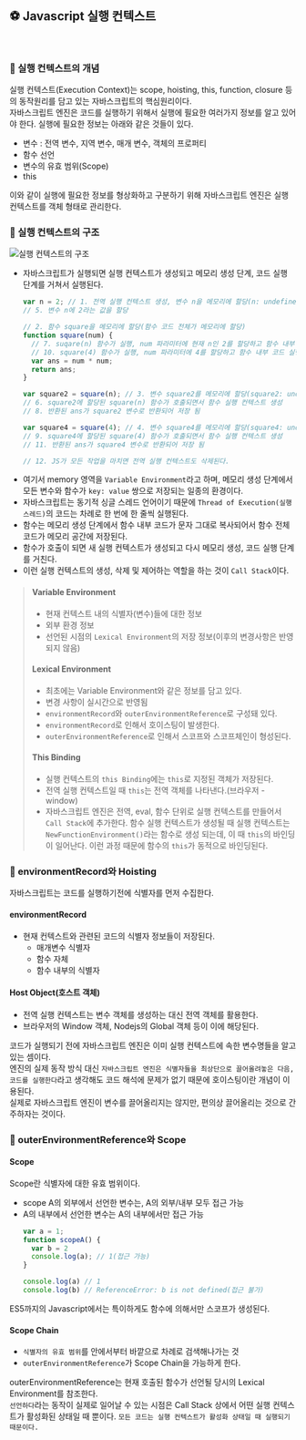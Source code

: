 ## ⚽ Javascript 실행 컨텍스트
<br>

### 📌 실행 컨텍스트의 개념
실행 컨텍스트(Execution Context)는 scope, hoisting, this, function, closure 등의 동작원리를 담고 있는 자바스크립트의 핵심원리이다.<br>
자바스크립트 엔진은 코드를 실행하기 위해서 실행에 필요한 여러가지 정보를 알고 있어야 한다. 실행에 필요한 정보는 아래와 같은 것들이 있다.
* 변수 : 전역 변수, 지역 변수, 매개 변수, 객체의 프로퍼티
* 함수 선언
* 변수의 유효 범위(Scope)
* this

이와 같이 실행에 필요한 정보를 형상화하고 구분하기 위해 자바스크립트 엔진은 실행 컨텍스트를 객체 형태로 관리한다.


### 📌 실행 컨텍스트의 구조

![실행 컨텍스트의 구조](https://user-images.githubusercontent.com/89335307/172319605-0597ea4f-e1c5-48a0-8be1-4c31a6550c52.png)

* 자바스크립트가 실행되면 실행 컨텍스트가 생성되고 메모리 생성 단계, 코드 실행 단계를 거쳐서 실행된다.
  ```javascript
  var n = 2; // 1. 전역 실행 컨텍스트 생성, 변수 n을 메모리에 할당(n: undefined)
  // 5. 변수 n에 2라는 값을 할당

  // 2. 함수 square을 메모리에 할당(함수 코드 전체가 메모리에 할당)
  function square(num) {
    // 7. suqare(n) 함수가 실행, num 파라미터에 현재 n인 2를 할당하고 함수 내부 코드 실행 완료 후 함수 실행 컨텍스트 삭제
    // 10. square(4) 함수가 실행, num 파라미터에 4를 할당하고 함수 내부 코드 실행 완료 후 함수 실행 컨텍스트 삭제
    var ans = num * num;
    return ans;
  }

  var square2 = square(n); // 3. 변수 square2를 메모리에 할당(square2: undefined)
  // 6. square2에 할당된 square(n) 함수가 호출되면서 함수 실행 컨텍스트 생성
  // 8. 반환된 ans가 square2 변수로 반환되어 저장 됨

  var square4 = square(4); // 4. 변수 square4를 메모리에 할당(square4: undefined)
  // 9. square4에 할당된 square(4) 함수가 호출되면서 함수 실행 컨텍스트 생성
  // 11. 반환된 ans가 square4 변수로 반환되어 저장 됨

  // 12. JS가 모든 작업을 마치면 전역 실행 컨텍스트도 삭제된다.
  ```
* 여기서 memory 영역을 `Variable Environment`라고 하며, 메모리 생성 단계에서 모든 변수와 함수가 `key: value` 쌍으로 저장되는 일종의 환경이다.
* 자바스크립트는 동기적 싱글 스레드 언어이기 때문에 `Thread of Execution(실행 스레드)`의 코드는 차례로 한 번에 한 줄씩 실행된다.
* 함수는 메모리 생성 단계에서 함수 내부 코드가 문자 그대로 복사되어서 함수 전체 코드가 메모리 공간에 저장된다.
* 함수가 호출이 되면 새 실행 컨텍스트가 생성되고 다시 메모리 생성, 코드 실행 단계를 거친다.
* 이런 실행 컨텍스트의 생성, 삭제 및 제어하는 역할을 하는 것이 `Call Stack`이다.

> #### Variable Environment
> * 현재 컨텍스트 내의 식별자(변수)들에 대한 정보
> * 외부 환경 정보
> * 선언된 시점의 `Lexical Environment`의 저장 정보(이후의 변경사항은 반영되지 않음)
> #### Lexical Environment
> * 최초에는 Variable Environment와 같은 정보를 담고 있다.
> * 변경 사항이 실시간으로 반영됨
> * `environmentRecord`와 `outerEnvironmentReference`로 구성돼 있다.
> * `environmentRecord`로 인해서 호이스팅이 발생한다.
> * `outerEnvironmentReference`로 인해서 스코프와 스코프체인이 형성된다.
> #### This Binding
> * 실행 컨텍스트의 `this Binding`에는 `this`로 지정된 객체가 저장된다.
> * 전역 실행 컨텍스트일 때 `this`는 전역 객체를 나타낸다.(브라우저 - window)
> * 자바스크립트 엔진은 전역, eval, 함수 단위로 실행 컨텍스트를 만들어서 `Call Stack`에 추가한다. 함수 실행 컨텍스트가 생성될 때 실행 컨텍스트는 `NewFunctionEnvironment()`라는 함수로 생성 되는데, 이 때 `this`의 바인딩이 일어난다. 이런 과정 때문에 함수의 `this`가 동적으로 바인딩된다.

### 📌 environmentRecord와 Hoisting
자바스크립트는 코드를 실행하기전에 식별자를 먼저 수집한다.
#### environmentRecord
* 현재 컨텍스트와 관련된 코드의 식별자 정보들이 저장된다.
  * 매개변수 식별자
  * 함수 자체
  * 함수 내부의 식별자

#### Host Object(호스트 객체)
* 전역 실행 컨텍스트는 변수 객체를 생성하는 대신 전역 객체를 활용한다.
* 브라우저의 Window 객체, Nodejs의 Global 객체 등이 이에 해당된다.

코드가 실행되기 전에 자바스크립트 엔진은 이미 실행 컨텍스트에 속한 변수명들을 알고 있는 셈이다.
<br>
엔진의 실제 동작 방식 대신 `자바스크립트 엔진은 식별자들을 최상단으로 끌어올려놓은 다음, 코드를 실행한다`라고 생각해도 코드 해석에 문제가 없기 때문에 호이스팅이란 개념이 이용된다.
<br>
실제로 자바스크립트 엔진이 변수를 끌어올리지는 않지만, 편의상 끌어올리는 것으로 간주하자는 것이다.

### 📌 outerEnvironmentReference와 Scope
#### Scope
Scope란 식별자에 대한 유효 범위이다.
* scope A의 외부에서 선언한 변수는, A의 외부/내부 모두 접근 가능
* A의 내부에서 선언한 변수는 A의 내부에서만 접근 가능
  ```javascript
  var a = 1;
  function scopeA() {
    var b = 2
    console.log(a); // 1(접근 가능)
  }

  console.log(a) // 1
  console.log(b) // ReferenceError: b is not defined(접근 불가)
  ```

ES5까지의 Javascript에서는 특이하게도 함수에 의해서만 스코프가 생성된다.

#### Scope Chain
* `식별자의 유효 범위`를 안에서부터 바깥으로 차례로 검색해나가는 것
* `outerEnvironmentReference`가 Scope Chain을 가능하게 한다.

outerEnvironmentReference는 현재 호출된 함수가 선언될 당시의 Lexical Environment를 참조한다.
<br>
`선언하다`라는 동작이 실제로 일어날 수 있는 시점은 Call Stack 상에서 어떤 실행 컨텍스트가 활성화된 상태일 때 뿐이다. `모든 코드는 실행 컨텍스트가 활성화 상태일 때 실행되기 때문이다.`